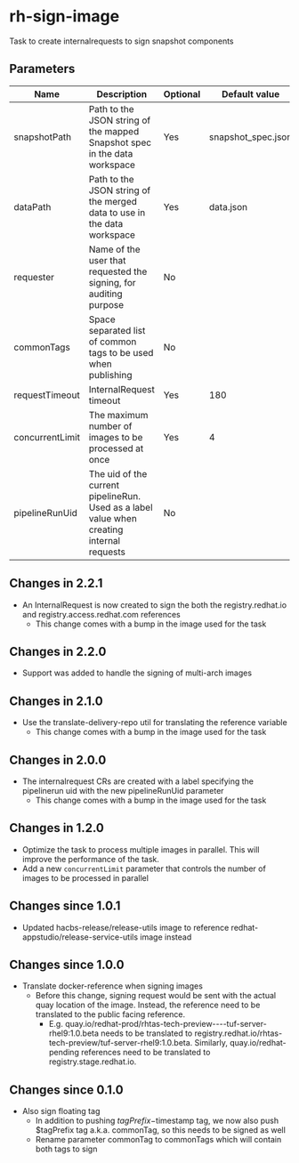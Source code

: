 # rh-sign-image

Task to create internalrequests to sign snapshot components

## Parameters

| Name            | Description                                                                               | Optional | Default value        |
|-----------------|-------------------------------------------------------------------------------------------|----------|----------------------|
| snapshotPath    | Path to the JSON string of the mapped Snapshot spec in the data workspace                 | Yes      | snapshot_spec.json   |
| dataPath        | Path to the JSON string of the merged data to use in the data workspace                   | Yes      | data.json            |
| requester       | Name of the user that requested the signing, for auditing purpose                         | No       |                      |
| commonTags      | Space separated list of common tags to be used when publishing                            | No       |                      |
| requestTimeout  | InternalRequest timeout                                                                   | Yes      | 180                  |
| concurrentLimit | The maximum number of images to be processed at once                                      | Yes      | 4                    |
| pipelineRunUid  | The uid of the current pipelineRun. Used as a label value when creating internal requests | No       |                      |

## Changes in 2.2.1
* An InternalRequest is now created to sign the both the registry.redhat.io and registry.access.redhat.com references
  * This change comes with a bump in the image used for the task

## Changes in 2.2.0
* Support was added to handle the signing of multi-arch images 

## Changes in 2.1.0
* Use the translate-delivery-repo util for translating the reference variable
  * This change comes with a bump in the image used for the task

## Changes in 2.0.0
* The internalrequest CRs are created with a label specifying the pipelinerun uid with the new pipelineRunUid parameter
  * This change comes with a bump in the image used for the task

## Changes in 1.2.0
* Optimize the task to process multiple images in parallel. This will improve the performance of the task.
* Add a new `concurrentLimit` parameter that controls the number of images to be processed in parallel

## Changes since 1.0.1
* Updated hacbs-release/release-utils image to reference redhat-appstudio/release-service-utils image instead

## Changes since 1.0.0
* Translate docker-reference when signing images
  - Before this change, signing request would be sent with the actual quay location of the image. Instead, the reference
    need to be translated to the public facing reference.
    - E.g. quay.io/redhat-prod/rhtas-tech-preview----tuf-server-rhel9:1.0.beta needs to be translated to
      registry.redhat.io/rhtas-tech-preview/tuf-server-rhel9:1.0.beta. Similarly, quay.io/redhat-pending references
      need to be translated to registry.stage.redhat.io.

## Changes since 0.1.0
* Also sign floating tag
  - In addition to pushing $tagPrefix-$timestamp tag, we now also push
    $tagPrefix tag a.k.a. commonTag, so this needs to be signed as well
  - Rename parameter commonTag to commonTags which will contain both tags to sign
